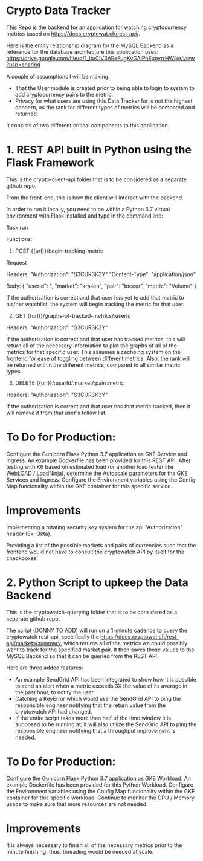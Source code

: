 # Crypto Data Tracker
This Repo is the backend for an application for watching cryptocurrency metrics based on https://docs.cryptowat.ch/rest-api/.

Here is the entity relationship diagram for the MySQL Backend as a reference for the database architecture this application uses: https://drive.google.com/file/d/1_ltuClV3AReFugKyGAiPhEupvrrHWlke/view?usp=sharing

A couple of assumptions I will be making:
- That the User module is created prior to being able to login to system to add cryptocurrency pairs to the metric.
- Privacy for what users are using this Data Tracker for is not the highest concern, as the rank for different types of metrics will be compared and returned.

It consists of two different critical components to this application.

# 1. REST API built in Python using the Flask Framework
This is the crypto-client-api folder that is to be considered as a separate github repo.

From the front-end, this is how the client will interact with the backend.

In order to run it locally, you need to be within a Python 3.7 virtual environment with Flask installed and type in the command line:

flask run

Functions:

1. POST {{url}}/begin-tracking-metric

Request

Headers:
"Authorization": "S3CUR3K3Y"
"Content-Type": "application/json"

Body:
{
  "userId": 1,
  "market": "kraken",
  "pair": "btceur",
  "metric": "Volume"
}

If the authorization is correct and that user has yet to add that metric to his/her watchlist, the system will begin tracking the metric for that user.

2. GET {{url}}/graphs-of-tracked-metrics/:userId

Headers:
"Authorization": "S3CUR3K3Y"

If the authorization is correct and that user has tracked metrics, this will return all of the necessary information to plot the graphs of all of the metrics for that specific user.  This assumes a cacheing system on the frontend for ease of toggling between different metrics.  Also, the rank will be returned within the different metrics, compared to all similar metric types.

3. DELETE {{url}}/:userId/:market/:pair/:metric

Headers:
"Authorization": "S3CUR3K3Y"

If the authorization is correct and that user has that metric tracked, then it will remove it from that user's follow list.

# To Do for Production:
Configure the Gunicorn Flask Python 3.7 application as GKE Service and Ingress.
An example Dockerfile has been provided for this REST API.
After testing with K6 based on estimated load (or another load tester like WebLOAD / LoadNinja),
determine the Autoscale parameters for the GKE Services and Ingress.
Configure the Environment variables using the Config Map funcionality within the GKE container
for this specific service.

# Improvements
Implementing a rotating security key system for the api "Authorization" header (Ex: Okta).

Providing a list of the possible markets and pairs of currencies such that the frontend would not have to consult the cryptowatch API by itself for the checkboxes.

# 2. Python Script to upkeep the Data Backend
This is the cryptowatch-querying folder that is to be considered as a separate github repo.

The script (DONNY TO ADD) will run on a 1-minute cadence to query the cryptowatch rest-api, specifically the https://docs.cryptowat.ch/rest-api/markets/summary, which returns all of the metrics we could possibly want to track for the specified market pair. It then saves those values to the MySQL Backend so that it can be queried from the REST API.

Here are three added features:
- An example SendGrid API has been integrated to show how it is possible to send an alert when a metric exceeds 3X the value of its average in the past hour, to notify the user.
- Catching a KeyError which would use the SendGrid API to ping the responsible engineer notifying that the return value from the cryptowatch API had changed.
- If the entire script takes more than half of the time window it is supposed to be running at, it will also utilize the SendGrid API to ping the responsible engineer notifying that a throughput improvement is needed.


# To Do for Production:
Configure the Gunicorn Flask Python 3.7 application as GKE Workload.
An example Dockerfile has been provided for this Python Workload.
Configure the Environment variables using the Config Map funcionality within the GKE container
for this specific workload.
Continue to monitor the CPU / Memory usage to make sure that more resources are not needed.

# Improvements
It is always necessary to finish all of the necessary metrics prior to the minute finishing; thus,
threading would be needed at scale.
